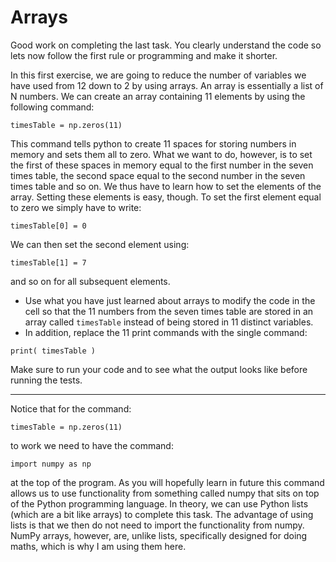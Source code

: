 # Arrays

Good work on completing the last task.  You clearly understand the code so lets now follow the first rule or programming and make it shorter.  

In this first exercise, we are going to reduce the number of variables we have used from 12 down to 2 by using arrays.  An array is essentially a list of N numbers.  We can create an array containing 11 elements by using the following command:

````
timesTable = np.zeros(11)
````

This command tells python to create 11 spaces for storing numbers in memory and sets them all to zero.  What we want to do, however, is to set the first of these spaces in memory equal to the first number in the seven times table, the second space equal to the second number in the seven times table and so on.  We thus have to learn how to set the elements of the array.  Setting these elements is easy, though.  To set the first element equal to zero we simply have to write:

````
timesTable[0] = 0
```` 
 
We can then set the second element using:

`````
timesTable[1] = 7
`````

and so on for all subsequent elements.

- Use what you have just learned about arrays to modify the code in the cell so that the 11 numbers from the seven times table are stored in an array called `timesTable` instead of being stored in 11 distinct variables.
- In addition, replace the 11 print commands with the single command:

````
print( timesTable )
````

Make sure to run your code and to see what the output looks like before running the tests.

***

Notice that for the command:

```
timesTable = np.zeros(11)
``` 
 
to work we need to have the command:

```
import numpy as np
```

at the top of the program.  As you will hopefully learn in future this command allows us to use functionality from something called numpy that sits on top of the Python programming language.  In theory, we can use Python lists (which are a bit like arrays) to complete this task.  The advantage of using lists is that we then do not need to import the functionality from numpy.  NumPy arrays, however, are, unlike lists, specifically designed for doing maths, which is why I am using them here. 


